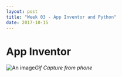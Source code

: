 ```yaml
---
layout: post
title: "Week 03 - App Inventor and Python"
date: 2017-10-15
---
```


# App Inventor

![An image](/images/path/to/_img/mole.gif)*Gif Capture from phone*
